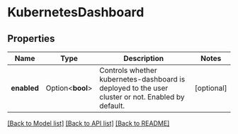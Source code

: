# KubernetesDashboard

## Properties

Name | Type | Description | Notes
------------ | ------------- | ------------- | -------------
**enabled** | Option<**bool**> | Controls whether kubernetes-dashboard is deployed to the user cluster or not. Enabled by default. | [optional]

[[Back to Model list]](../README.md#documentation-for-models) [[Back to API list]](../README.md#documentation-for-api-endpoints) [[Back to README]](../README.md)


